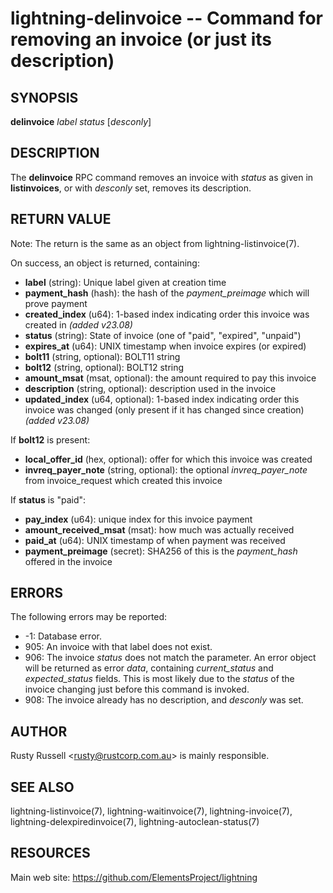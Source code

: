 lightning-delinvoice -- Command for removing an invoice (or just its description)
=================================================================================

SYNOPSIS
--------

**delinvoice** *label* *status* [*desconly*]

DESCRIPTION
-----------

The **delinvoice** RPC command removes an invoice with *status* as given
in **listinvoices**, or with *desconly* set, removes its description.

RETURN VALUE
------------

Note: The return is the same as an object from lightning-listinvoice(7).

[comment]: # (GENERATE-FROM-SCHEMA-START)
On success, an object is returned, containing:

- **label** (string): Unique label given at creation time
- **payment\_hash** (hash): the hash of the *payment\_preimage* which will prove payment
- **created\_index** (u64): 1-based index indicating order this invoice was created in *(added v23.08)*
- **status** (string): State of invoice (one of "paid", "expired", "unpaid")
- **expires\_at** (u64): UNIX timestamp when invoice expires (or expired)
- **bolt11** (string, optional): BOLT11 string
- **bolt12** (string, optional): BOLT12 string
- **amount\_msat** (msat, optional): the amount required to pay this invoice
- **description** (string, optional): description used in the invoice
- **updated\_index** (u64, optional): 1-based index indicating order this invoice was changed (only present if it has changed since creation) *(added v23.08)*

If **bolt12** is present:

  - **local\_offer\_id** (hex, optional): offer for which this invoice was created
  - **invreq\_payer\_note** (string, optional): the optional *invreq\_payer\_note* from invoice\_request which created this invoice

If **status** is "paid":

  - **pay\_index** (u64): unique index for this invoice payment
  - **amount\_received\_msat** (msat): how much was actually received
  - **paid\_at** (u64): UNIX timestamp of when payment was received
  - **payment\_preimage** (secret): SHA256 of this is the *payment\_hash* offered in the invoice

[comment]: # (GENERATE-FROM-SCHEMA-END)

ERRORS
------

The following errors may be reported:

- -1:  Database error.
- 905:  An invoice with that label does not exist.
- 906:  The invoice *status* does not match the parameter.
  An error object will be returned as error *data*, containing
  *current\_status* and *expected\_status* fields.
  This is most likely due to the *status* of the invoice
  changing just before this command is invoked.
- 908: The invoice already has no description, and *desconly* was set.

AUTHOR
------

Rusty Russell <<rusty@rustcorp.com.au>> is mainly responsible.

SEE ALSO
--------

lightning-listinvoice(7), lightning-waitinvoice(7),
lightning-invoice(7), lightning-delexpiredinvoice(7),
lightning-autoclean-status(7)

RESOURCES
---------

Main web site: <https://github.com/ElementsProject/lightning>

[comment]: # ( SHA256STAMP:4b9c2449a664f955e2155656eaef44f40c36cf84f1fc2890812676a3216b666b)
